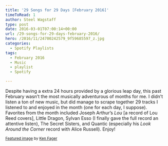 ```yaml
---
title: '29 Songs for 29 Days [February 2016]'
timeToRead: 1 
author: Steel Wagstaff
type: post
date: 2016-03-01T07:00:14+00:00
url: /29-songs-for-29-days-february-2016/
hero: /2016/11/24700242579_9f59685597_z.jpg
categories:
  - Spotify Playlists
tags:
  - February 2016
  - Music
  - playlist
  - Spotify

---
```

Despite having a extra 24 hours provided by a glorious leap day, this past February wasn&#8217;t the most musically adventurous of months for me. I didn&#8217;t listen a ton of new music, but did manage to scrape together 29 tracks I listened to and enjoyed in the month (one for each day, I suppose). Favorites from the month included Joseph Arthur&#8217;s _Lou_ [a record of Lou Reed covers], Little Dragon, Sylvan Esso (I finally gave the full record an attentive listen), The Secret Sisters, and Quantic (especially his _Look Around the Corner_ record with Alice Russell). Enjoy!



<small><a href="https://www.flickr.com/photos/kenfagerdotcom/24700242579/in/datetaken/" target="_blank">Featured image</a> by <a href="https://www.flickr.com/photos/kenfagerdotcom/" target="_blank">Ken Fager</a></small>